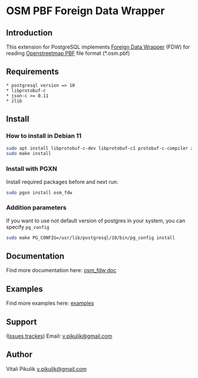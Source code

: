 # OSM PBF Foreign Data Wrapper

## Introduction

This extension for PostgreSQL implements [Foreign Data Wrapper](https://wiki.postgresql.org/wiki/Foreign_data_wrappers "Openstreetmap pbf foreign data wrapper") (FDW) for reading [Openstreetmap PBF](http://wiki.openstreetmap.org/wiki/PBF_Format "Openstreetmap PBF") file format (*.osm.pbf)

## Requirements

    * postgresql version => 10
    * libprotobuf-c
    * json-c >= 0.11
    * zlib

## Install

### How to install in Debian 11

```bash
sudo apt install libprotobuf-c-dev libprotobuf-c1 protobuf-c-compiler zlib1g-dev zlib1g libjson-c-dev libjson-c5 postgresql-server-dev-14
sudo make install
```

### Install with PGXN

Install required packages before and next run:
```bash
sudo pgxn install osm_fdw
```

### Addition parameters
If you want to use not default version of postgres in your system, you can specify `pg_config`
```bash
sudo make PG_CONFIG=/usr/lib/postgresql/10/bin/pg_config install
```

## Documentation
Find more documentation here: [osm_fdw doc](https://github.com/vpikulik/postgres_osm_pbf_fdw/blob/master/doc/osm_fdw.md "Openstreetmap foreign data wrapper documentation")

## Examples
Find more examples here: [examples](https://github.com/vpikulik/postgres_osm_pbf_fdw/tree/master/examples "Openstreetmap foreign data wrapper examples")

## Support
([Issues trackes](https://github.com/vpikulik/postgres_osm_pbf_fdw/issues "Issues tracker"))
Email: v.pikulik@gmail.com

## Author
Vitali Pikulik <v.pikulik@gmail.com>
